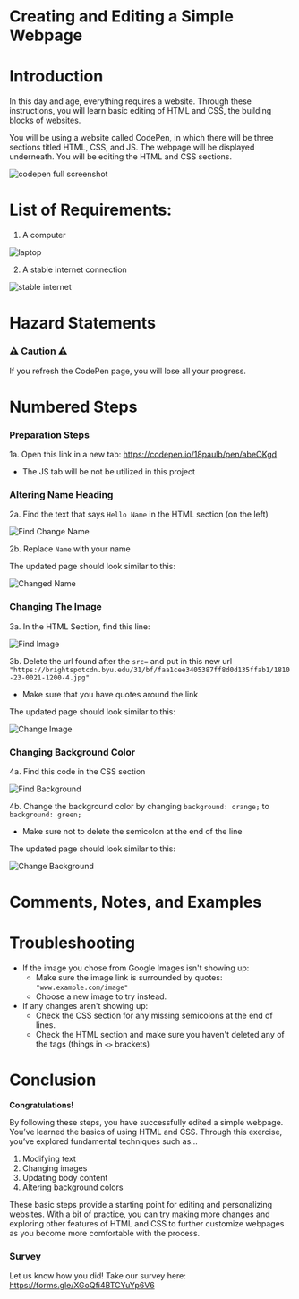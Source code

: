# Creating and Editing a Simple Webpage

# Introduction
In this day and age, everything requires a website. Through these instructions, you will learn basic editing of HTML and CSS, the building blocks of websites. 

You will be using a website called CodePen, in which there will be three sections titled HTML, CSS, and JS. The webpage will be displayed underneath. You will be editing the HTML and CSS sections.

![codepen full screenshot](./Introduction.jpg)

# List of Requirements:
1. A computer
   
![laptop](./images/laptop.jpeg)

2. A stable internet connection

![stable internet](./images/stableInternet.jpg)

# Hazard Statements

### ⚠️ Caution ⚠️
If you refresh the CodePen page, you will lose all your progress.

# Numbered Steps


### Preparation Steps
1a. Open this link in a new tab: https://codepen.io/18paulb/pen/abeOKgd
 - The JS tab will be not be utilized in this project

### Altering Name Heading
2a. Find the text that says `Hello Name` in the HTML section (on the left)

![Find Change Name](./images/findName.png)

2b. Replace `Name` with your name
   
The updated page should look similar to this:

![Changed Name](./images/changeName.png)

### Changing The Image
3a. In the HTML Section, find this line:

![Find Image](./images/findImage.png)

3b. Delete the url found after the `src=` and put in this new url `"https://brightspotcdn.byu.edu/31/bf/faa1cee3405387ff8d0d135ffab1/1810-23-0021-1200-4.jpg"`
 - Make sure that you have quotes around the link

The updated page should look similar to this:

![Change Image](./images/changeImage.png)

### Changing Background Color
4a. Find this code in the CSS section

![Find Background](./images/findBackground.png)

4b. Change the background color by changing `background: orange;` to `background: green;` 
 - Make sure not to delete the semicolon at the end of the line

The updated page should look similar to this:

![Change Background](./images/changeBackground.png)

# Comments, Notes, and Examples

# Troubleshooting
 - If the image you chose from Google Images isn't showing up:
    - Make sure the image link is surrounded by quotes: `"www.example.com/image"`
    - Choose a new image to try instead.
 - If any changes aren't showing up:
    - Check the CSS section for any missing semicolons at the end of lines.
    - Check the HTML section and make sure you haven't deleted any of the tags (things in `<>` brackets)

# Conclusion
**Congratulations!** 

By following these steps, you have successfully edited a simple webpage. You’ve learned the basics of using HTML and CSS. Through this exercise, you’ve explored fundamental techniques such as... 

1. Modifying text
2. Changing images
3. Updating body content
4. Altering background colors

These basic steps provide a starting point for editing and personalizing websites. With a bit of practice, you can try making more changes and exploring other features of HTML and CSS to further customize webpages as you become more comfortable with the process.

### Survey
Let us know how you did! Take our survey here: https://forms.gle/XGoQfi4BTCYuYp6V6
